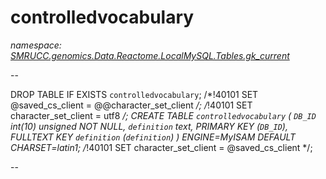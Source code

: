 ﻿# controlledvocabulary
_namespace: [SMRUCC.genomics.Data.Reactome.LocalMySQL.Tables.gk_current](./index.md)_

--
 
 DROP TABLE IF EXISTS `controlledvocabulary`;
 /*!40101 SET @saved_cs_client = @@character_set_client */;
 /*!40101 SET character_set_client = utf8 */;
 CREATE TABLE `controlledvocabulary` (
 `DB_ID` int(10) unsigned NOT NULL,
 `definition` text,
 PRIMARY KEY (`DB_ID`),
 FULLTEXT KEY `definition` (`definition`)
 ) ENGINE=MyISAM DEFAULT CHARSET=latin1;
 /*!40101 SET character_set_client = @saved_cs_client */;
 
 --




